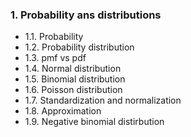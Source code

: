 ### 1. Probability ans distributions
- 1.1. Probability
- 1.2. Probability distribution
- 1.3. pmf vs pdf
- 1.4. Normal distribution
- 1.5. Binomial distribution
- 1.6. Poisson distribution
- 1.7. Standardization and normalization
- 1.8. Approximation
- 1.9. Negative binomial distirbution
